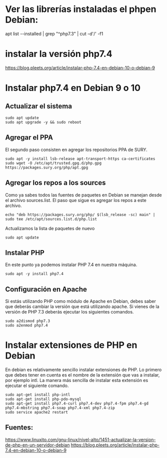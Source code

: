 # Ver las librerías instaladas el phpen Debian:

apt list --installed | grep "^php7.3" | cut -d'/' -f1

# instalar la versión php7.4

https://blog.pleets.org/article/instalar-php-7.4-en-debian-10-o-debian-9

# Instalar php7.4 en Debian 9 o 10
## Actualizar el sistema

~~~
sudo apt update
sudo apt upgrade -y && sudo reboot
~~~

## Agregar el PPA

El segundo paso consisten en agregar los repositorios PPA de SURY.

~~~
sudo apt -y install lsb-release apt-transport-https ca-certificates 
sudo wget -O /etc/apt/trusted.gpg.d/php.gpg https://packages.sury.org/php/apt.gpg
~~~

## Agregar los repos a los sources
Como ya sabes todos las fuentes de paquetes en Debian se manejan desde el archivo sources.list. El paso que sigue es agregar los repos a este archivo.

~~~
echo "deb https://packages.sury.org/php/ $(lsb_release -sc) main" | sudo tee /etc/apt/sources.list.d/php.list
~~~

Actualizamos la lista de paquetes de nuevo
~~~
sudo apt update
~~~

## Instalar PHP
En este punto ya podemos instalar PHP 7.4 en nuestra máquina.
~~~
sudo apt -y install php7.4
~~~

## Configuración en Apache
Si estás utilizando PHP como módulo de Apache en Debian, debes saber que deberás cambiar la versión que está utilizando apache. Si vienes de la versión de PHP 7.3 deberás ejecutar los siguientes comandos.

~~~
sudo a2dismod php7.3
sudo a2enmod php7.4
~~~


# Instalar extensiones de PHP en Debian
En debian es relativamente sencillo instalar extensiones de PHP. Lo primero que debes tener en cuenta es el nombre de la extensión que vas a instalar, por ejemplo intl. La manera más sencilla de instalar esta extensión es ejecutar el siguiente comando.

~~~
sudo apt-get install php-intl
sudo apt-get install php-pdo-mysql
sudo apt-get install php7.4-curl php7.4-dev php7.4-fpm php7.4-gd php7.4-mbstring php7.4-soap php7.4-xml php7.4-zip
sudo service apache2 restart
~~~


## Fuentes:
https://www.linuxito.com/gnu-linux/nivel-alto/1451-actualizar-la-version-de-php-en-un-servidor-debian
https://blog.pleets.org/article/instalar-php-7.4-en-debian-10-o-debian-9
